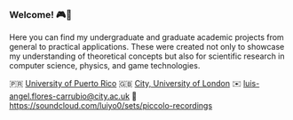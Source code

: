 ### Welcome! 🎮👋

Here you can find my undergraduate and graduate academic projects from general to practical applications. These were created not only to showcase my understanding of theoretical concepts but also for scientific research in computer science, physics, and game technologies.

🇵🇷   [University of Puerto Rico](https://www.uprrp.edu/english/)
🇬🇧   [City, University of London](https://www.city.ac.uk/prospective-students/courses/postgraduate/computer-games-technology)
✉️  luis-angel.flores-carrubio@city.ac.uk
🎵  https://soundcloud.com/luiyo0/sets/piccolo-recordings

